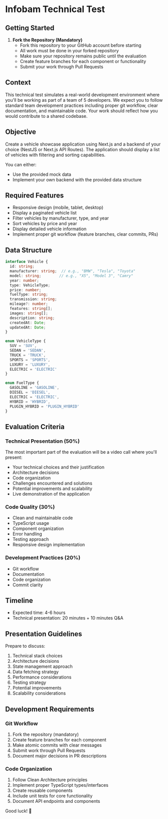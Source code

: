 # Infobam Technical Test

## Getting Started

1. **Fork the Repository (Mandatory)**
   - Fork this repository to your GitHub account before starting
   - All work must be done in your forked repository
   - Make sure your repository remains public until the evaluation
   - Create feature branches for each component or functionality
   - Submit your work through Pull Requests

## Context

This technical test simulates a real-world development environment where you'll be working as part of a team of 5 developers. We expect you to follow standard team development practices including proper git workflow, clear documentation, and maintainable code. Your work should reflect how you would contribute to a shared codebase.

## Objective

Create a vehicle showcase application using Next.js and a backend of your choice (NestJS or Next.js API Routes). The application should display a list of vehicles with filtering and sorting capabilities.

You can either:
- Use the provided mock data
- Implement your own backend with the provided data structure

## Required Features

- Responsive design (mobile, tablet, desktop)
- Display a paginated vehicle list
- Filter vehicles by manufacturer, type, and year
- Sort vehicles by price and year
- Display detailed vehicle information
- Implement proper git workflow (feature branches, clear commits, PRs)

## Data Structure

```typescript
interface Vehicle {
  id: string;
  manufacturer: string;  // e.g., "BMW", "Tesla", "Toyota"
  model: string;        // e.g., "X5", "Model 3", "Camry"
  year: number;
  type: VehicleType;
  price: number;
  fuelType: string;
  transmission: string;
  mileage?: number;
  features: string[];
  images: string[];
  description: string;
  createdAt: Date;
  updatedAt: Date;
}

enum VehicleType {
  SUV = 'SUV',
  SEDAN = 'SEDAN',
  TRUCK = 'TRUCK',
  SPORTS = 'SPORTS',
  LUXURY = 'LUXURY',
  ELECTRIC = 'ELECTRIC'
}

enum FuelType {
  GASOLINE = 'GASOLINE',
  DIESEL = 'DIESEL',
  ELECTRIC = 'ELECTRIC',
  HYBRID = 'HYBRID',
  PLUGIN_HYBRID = 'PLUGIN_HYBRID'
}
```

## Evaluation Criteria

### Technical Presentation (50%)
The most important part of the evaluation will be a video call where you'll present:
- Your technical choices and their justification
- Architecture decisions
- Code organization
- Challenges encountered and solutions
- Potential improvements and scalability
- Live demonstration of the application

### Code Quality (30%)
- Clean and maintainable code
- TypeScript usage
- Component organization
- Error handling
- Testing approach
- Responsive design implementation

### Development Practices (20%)
- Git workflow
- Documentation
- Code organization
- Commit clarity

## Timeline
- Expected time: 4-6 hours
- Technical presentation: 20 minutes + 10 minutes Q&A

## Presentation Guidelines

Prepare to discuss:
1. Technical stack choices
2. Architecture decisions
3. State management approach
4. Data fetching strategy
5. Performance considerations
6. Testing strategy
7. Potential improvements
8. Scalability considerations

## Development Requirements

### Git Workflow
1. Fork the repository (mandatory)
2. Create feature branches for each component
3. Make atomic commits with clear messages
4. Submit work through Pull Requests
5. Document major decisions in PR descriptions

### Code Organization
1. Follow Clean Architecture principles
2. Implement proper TypeScript types/interfaces
3. Create reusable components
4. Include unit tests for core functionality
5. Document API endpoints and components

Good luck! 🚀
